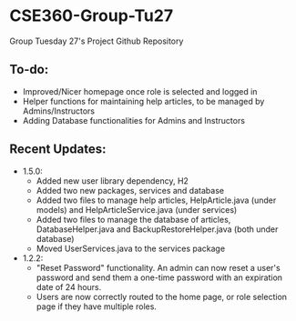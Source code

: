 # CSE360-Group-Tu27
Group Tuesday 27's Project Github Repository

## To-do:
- Improved/Nicer homepage once role is selected and logged in
- Helper functions for maintaining help articles, to be managed by Admins/Instructors
- Adding Database functionalities for Admins and Instructors


## Recent Updates:
- 1.5.0:
  - Added new user library dependency, H2
  - Added two new packages, services and database
  - Added two files to manage help articles, HelpArticle.java (under models) and HelpArticleService.java (under services)
  - Added two files to manage the database of articles, DatabaseHelper.java and BackupRestoreHelper.java (both under database)
  - Moved UserServices.java to the services package
- 1.2.2:
  - "Reset Password" functionality. An admin can now reset a user's password and send them a one-time password with an expiration date of 24 hours.
  -  Users are now correctly routed to the home page, or role selection page if they have multiple roles.
